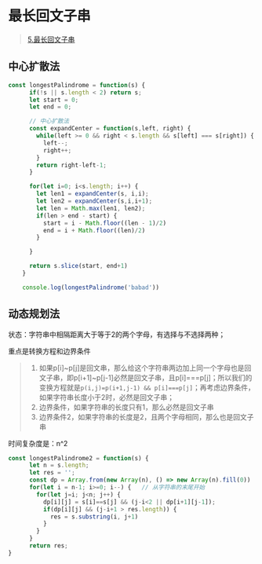 # 最长回文子串
> [5.最长回文子串](https://leetcode-cn.com/problems/longest-palindromic-substring/)
## 中心扩散法
```js
const longestPalindrome = function(s) {
      if(!s || s.length < 2) return s;
      let start = 0;
      let end = 0;

      // 中心扩散法
      const expandCenter = function(s,left, right) {
        while(left >= 0 && right < s.length && s[left] === s[right]) {
          left--;
          right++;
        }
        return right-left-1;
      }

      for(let i=0; i<s.length; i++) {
        let len1 = expandCenter(s, i,i);
        let len2 = expandCenter(s,i,i+1);
        let len = Math.max(len1, len2);
        if(len > end - start) {
          start = i - Math.floor((len - 1)/2)
          end = i + Math.floor((len)/2)
        }

      }

      return s.slice(start, end+1)
    }

    console.log(longestPalindrome('babad'))


```
## 动态规划法

状态：字符串中相隔距离大于等于2的两个字母，有选择与不选择两种；

重点是转换方程和边界条件

> 1. 如果p[i]~p[j]是回文串，那么给这个字符串两边加上同一个字母也是回文子串，即p[i+1]~p[j-1]必然是回文子串，且p[i]===p[j]；所以我们的变换方程就是`p(i,j)=p(i+1,j-1) && p[i]===p[j]`；再考虑边界条件，如果字符串长度小于2时，必然是回文子串；<br/>
> 2. 边界条件，如果字符串的长度只有1，那么必然是回文子串<br/>
> 3. 边界条件2，如果字符串的长度是2，且两个字母相同，那么也是回文子串<br/>

时间复杂度是：n^2

``` js
const longestPalindrome2 = function(s) {
      let n = s.length;
      let res = '';
      const dp = Array.from(new Array(n), () => new Array(n).fill(0))
      for(let i = n-1; i>=0; i--) {   // 从字符串的末尾开始
        for(let j=i; j<n; j++) {
          dp[i][j] = s[i]==s[j] && (j-i<2 || dp[i+1][j-1]);
          if(dp[i][j] && (j-i+1 > res.length)) {
            res = s.substring(i, j+1)
          }  
        }
      }
      return res;
}
```